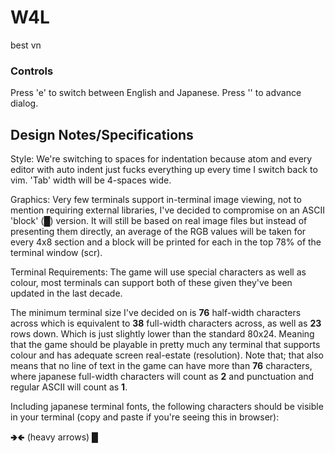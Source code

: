 # W4L
best vn


### Controls
Press 'e' to switch between English and Japanese.
Press '<space>' to advance dialog.


## Design Notes/Specifications
Style:
We're switching to spaces for indentation because atom and every
editor with auto indent just fucks everything up every time I switch back
to vim. 'Tab' width will be 4-spaces wide.


Graphics:
Very few terminals support in-terminal image viewing, not to mention
requiring external libraries, I've decided to compromise on an ASCII
'block' (█) version. It will still be based on real image files but
instead of presenting them directly, an average of the RGB values
will be taken for every 4x8 section and a block will be printed for each
in the top 78% of the terminal window (scr).


Terminal Requirements:
The game will use special characters as well as colour, most terminals can
support both of these given they've been updated in the last decade.

The minimum terminal size I've decided on is **76** half-width characters
across which is equivalent to **38** full-width characters across, as well as
**23** rows down. Which is just slightly lower than the standard 80x24. Meaning
that the game should be playable in pretty much any terminal that supports
colour and has adequate screen real-estate (resolution). Note that; that also
means that no line of text in the game can have more than **76** characters,
where japanese full-width characters will count as **2** and punctuation and
regular ASCII will count as **1**.

Including japanese terminal fonts, the following characters should be visible in
your terminal (copy and paste if you're seeing this in browser):

🢂🢀 (heavy arrows)
█
